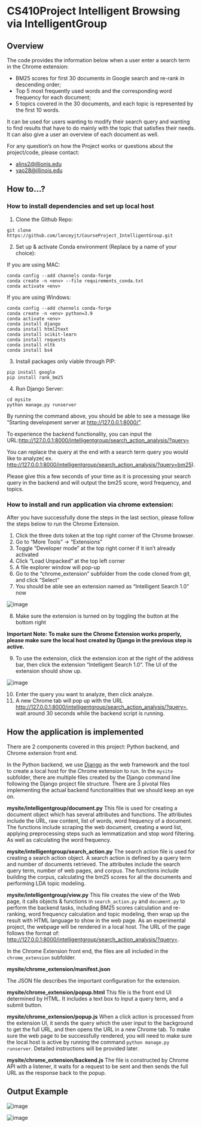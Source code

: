 # CS410Project Intelligent Browsing via IntelligentGroup

## Overview
The code provides the information below when a user enter a search term in the Chrome extension:
- BM25 scores for first 30 documents in Google search and re-rank in descending order;
- Top 5 most frequently used words and the corresponding word frequency for each document;
- 5 topics covered in the 30 documents, and each topic is represented by the first 10 words.

It can be used for users wanting to modify their search query and wanting to find results that have to do mainly with the topic that satisfies their needs. It can also give a user an overview of each document as well.

For any question’s on how the Project works or questions about the project/code, please contact:
* alins2@illionis.edu
* yao28@illinois.edu 

## How to...?
### How to install dependencies and set up local host

1. Clone the Github Repo:
```
git clone https://github.com/lanceyjt/CourseProject_IntelligentGroup.git 
```
2. Set up & activate Conda environment (Replace <env> by a name of your choice):

If you are using MAC:
```
conda config --add channels conda-forge
conda create -n <env> --file requirements_conda.txt
conda activate <env>
```

If you are using Windows:
```
conda config --add channels conda-forge
conda create -n <env> python=3.9
conda activate <env>
conda install django
conda install html2text
conda install scikit-learn
conda install requests
conda install nltk
conda install bs4
```

3. Install packages only viable through PIP:
```
pip install google
pip install rank_bm25
```
4. Run Django Server:
```
cd mysite      
python manage.py runserver
```

By running the command above, you should be able to see a message like “Starting development server at http://127.0.0.1:8000/”.

To experience the backend functionality, you can input the URL:http://127.0.0.1:8000/intelligentgroup/search_action_analysis/?query=<query>

You can replace the query at the end with a search term query you would like to analyze( ex. http://127.0.0.1:8000/intelligentgroup/search_action_analysis/?query=bm25).

Please give this a few seconds of your time as it is processing your search query in the backend and will output the bm25 score, word frequency, and topics.

### How to install and run application via chrome extension:
After you have successfully done the steps in the last section, please follow the steps below to run the Chrome Extension.

1. Click the three dots token at the top right corner of the Chrome browser. 
2. Go to “More Tools” → “Extensions”
3. Toggle “Developer mode” at the top right corner if it isn’t already activated
4. Click “Load Unpacked” at the top left corner
5. A file explorer window will pop-up
6. Go to the “chrome_extension” subfolder from the code cloned from git, and click “Select”
7. You should be able see an extension named as “Intelligent Search 1.0” now

![image](/images/extension_in_chrome.png)

8. Make sure the extension is turned on by toggling the button at the bottom right

**Important Note: To make sure the Chrome Extension works properly, please make sure the local host created by Django in the previous step is active.**

9. To use the extension, click the extension icon at the right of the address bar, then click the extension “Intelligent Search 1.0”. The UI of the extension should show up.

![image](/images/extension_ui.png)

10. Enter the query you want to analyze, then click analyze. 
11. A new Chrome tab will pop up with the URL http://127.0.0.1:8000/intelligentgroup/search_action_analysis/?query=<query>, wait around 30 seconds while the backend script is running.

## How the application is implemented
 There are 2 components covered in this project: Python backend, and Chrome extension front end. 

In the Python backend, we use [Django](https://www.djangoproject.com/) as the web framework and the tool to create a local host for the Chrome extension to run. In the ```mysite``` subfolder, there are multiple files created by the Django command line following the Django project file structure. There are 3 pivotal files implementing the actual backend functionalities that we should keep an eye on.

**mysite/intelligentgroup/document.py**
This file is used for creating a document object which has several attributes and functions. The attributes include the URL, raw content, list of words, word frequency of a document. The functions include scraping the web document, creating a word list, applying preprocessing steps such as lemmatization and stop word filtering. As well as calculating the word frequency. 

**mysite/intelligentgroup/search_action.py**
The search action file is used for creating a search action object. A search action is defined by a query term and number of documents retrieved. The attributes include the search query term, number of web pages, and corpus. The functions include building the corpus, calculating the bm25 scores for all the documents and performing LDA topic modeling.

**mysite/intelligentgroup/view.py**
This file creates the view of the Web page, it calls objects & functions in ```search_action.py``` and ```document.py``` to perform the backend tasks, including BM25 scores calculation and re-ranking, word frequency calculation and topic modeling, then wrap up the result with HTML language to show in the web page.
As an experimental project, the webpage will be rendered in a local host. The URL of the page follows the format of: http://127.0.0.1:8000/intelligentgroup/search_action_analysis/?query=<query>.

In the Chrome Extension front end, the files are all included in the ```chrome_extension``` subfolder.

**mysite/chrome_extension/manifest.json**

The JSON file describes the important configuration for the extension. 

**mysite/chrome_extension/popup.html**
This file is the front end UI determined by HTML. It includes a text box to input a query term, and a submit button. 

**mysite/chrome_extension/popup.js**
When a click action is processed from the extension UI, it sends the query which the user input to the background to get the full URL, and then opens the URL in a new Chrome tab. To make sure the web page to be successfully rendered, you will need to make sure the local host is active by running the command ```python manage.py runserver```. Detailed instructions will be provided later.

**mysite/chrome_extension/backend.js**
The file is constructed by Chrome API with a listener, it waits for a request to be sent and then sends the full URL as the response back to the popup.

## Output Example

![image](/images/output_example_1.png)

![image](/images/output_example_2.png)
